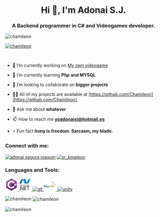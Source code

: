 <h1 align="center">Hi 👋, I'm Adonai S.J.</h1>
<h3 align="center">A Backend programmer in C# and Videogames developer.</h3>

<p align="left"> <img src="https://komarev.com/ghpvc/?username=chamileon&label=Profile%20views&color=0e75b6&style=flat" alt="chamileon" /> </p>

<p align="left"> <a href="https://github.com/ryo-ma/github-profile-trophy"><img src="https://github-profile-trophy.vercel.app/?username=chamileon" alt="chamileon" /></a> </p>

<p align="left"> <a href="https://twitter.com/" target="blank"><img src="https://img.shields.io/twitter/follow/?logo=twitter&style=for-the-badge" alt="" /></a> </p>

- 🔭 I’m currently working on [My own videogame](https://github.com/Chamileon/TileTown)

- 🌱 I’m currently learning **Php and MYSQL**

- 👯 I’m looking to collaborate on **bigger projects**

- 👨‍💻 All of my projects are available at [https://github.com/Chamileon](https://github.com/Chamileon)

- 💬 Ask me about **whatever**

- 📫 How to reach me **yoadonaisj@hotmail.es**

- ⚡ Fun fact **Irony is freedom. Sarcasm, my blade.**

<h3 align="left">Connect with me:</h3>
<p align="left">
<a href="(https://www.linkedin.com/in/adonai-segura-joaqu%C3%ADn-7b89491a3?utm_source=share&utm_campaign=share_via&utm_content=profile&utm_medium=android_app)" target="blank"><img align="center" src="https://raw.githubusercontent.com/rahuldkjain/github-profile-readme-generator/master/src/images/icons/Social/linked-in-alt.svg" alt="adonai segura joaquín" height="30" width="40" /></a>
<a href="https://instagram.com/sr_kmaleon" target="blank"><img align="center" src="https://raw.githubusercontent.com/rahuldkjain/github-profile-readme-generator/master/src/images/icons/Social/instagram.svg" alt="sr_kmaleon" height="30" width="40" /></a>
</p>

<h3 align="left">Languages and Tools:</h3>
<p align="left"> <a href="https://www.w3schools.com/cs/" target="_blank" rel="noreferrer"> <img src="https://raw.githubusercontent.com/devicons/devicon/master/icons/csharp/csharp-original.svg" alt="csharp" width="40" height="40"/> </a> <a href="https://dotnet.microsoft.com/" target="_blank" rel="noreferrer"> <img src="https://raw.githubusercontent.com/devicons/devicon/master/icons/dot-net/dot-net-original-wordmark.svg" alt="dotnet" width="40" height="40"/> </a> <a href="https://git-scm.com/" target="_blank" rel="noreferrer"> <img src="https://www.vectorlogo.zone/logos/git-scm/git-scm-icon.svg" alt="git" width="40" height="40"/> </a> <a href="https://www.mysql.com/" target="_blank" rel="noreferrer"> <img src="https://raw.githubusercontent.com/devicons/devicon/master/icons/mysql/mysql-original-wordmark.svg" alt="mysql" width="40" height="40"/> </a> <a href="https://unity.com/" target="_blank" rel="noreferrer"> <img src="https://www.vectorlogo.zone/logos/unity3d/unity3d-icon.svg" alt="unity" width="40" height="40"/> </a> </p>

<p><img align="left" src="https://github-readme-stats.vercel.app/api/top-langs?username=chamileon&show_icons=true&locale=en&layout=compact" alt="chamileon" /></p>

<p>&nbsp;<img align="center" src="https://github-readme-stats.vercel.app/api?username=chamileon&show_icons=true&locale=en" alt="chamileon" /></p>

<p><img align="center" src="https://github-readme-streak-stats.herokuapp.com/?user=chamileon&" alt="chamileon" /></p>
